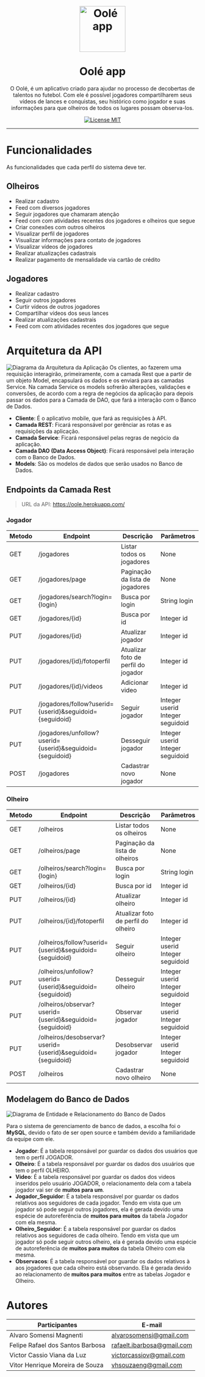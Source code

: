 <h1 align="center">
<br>
  <img src="https://user-images.githubusercontent.com/32422863/79405121-f102af00-7f69-11ea-8d34-8bab4eaed2b4.png" alt="Oolé app" width="120">
<br>
<br>
Oolé app
</h1>

<p align="center">O Oolé, é um aplicativo criado para ajudar no processo de decobertas de talentos no futebol. Com ele é possível jogadores compartilharem seus vídeos de lances e conquistas, seu histórico como jogador e suas informações para que olheiros de todos os lugares possam observa-los. </p>

<p align="center">
  <a href="https://opensource.org/licenses/MIT">
    <img src="https://img.shields.io/badge/License-MIT-blue.svg" alt="License MIT">
  </a>
</p>

<hr />

# Funcionalidades
As funcionalidades que cada perfil do sistema deve ter.
## Olheiros
- Realizar cadastro
- Feed com diversos jogadores
- Seguir jogadores que chamaram atenção
- Feed com com atividades recentes dos jogadores e olheiros que segue 
- Criar conexões com outros olheiros
- Visualizar perfil de jogadores
- Visualizar informações para contato de jogadores
- Visualizar vídeos de jogadores
- Realizar atualizações cadastrais
- Realizar pagamento de mensalidade via cartão de crédito
## Jogadores
- Realizar cadastro
- Seguir outros jogadores
- Curtir vídeos de outros jogadores
- Compartilhar vídeos dos seus lances
- Realizar atualizações cadastrais
- Feed com com atividades recentes dos jogadores que segue
# Arquitetura da API
![Diagrama da Arquitetura da Aplicação](https://github.com/VHMoreira/oole/blob/master/img/diagrams/arch_oole.png)
Os clientes, ao fazerem uma requisição interagirão, primeiramente, com a camada Rest que a partir de um objeto Model, encapsulará os dados e os enviará para as camadas Service. Na camada Service os models sofrerão alterações, validações e conversões, de acordo com a regra de negócios da aplicação para depois passar os dados para a Camada de DAO, que fará a interação com o Banco de Dados. 

- **Cliente**: É o aplicativo mobile, que fará as requisições à API.
- **Camada REST**: Ficará responsável por gerênciar as rotas e as requisições da aplicação.
- **Camada Service**: Ficará responsável pelas regras de negócio da aplicação.
- **Camada DAO (Data Access Object)**: Ficará responsável pela interação com o Banco de Dados.
- **Models**: São os modelos de dados que serão usados no Banco de Dados.

## Endpoints da Camada Rest

> URL da API: https://oole.herokuapp.com/

### Jogador

Metodo |Endpoint | Descrição | Parâmetros
-------|---------|-----------|-----------
GET|/jogadores| Listar todos os jogadores| None | 
GET|/jogadores/page| Paginação da lista de jogadores| None
GET|/jogadores/search?login={login}| Busca por login| String login
GET|/jogadores/{id}| Busca por id| Integer id
PUT|/jogadores/{id}| Atualizar jogador| Integer id
PUT|/jogadores/{id}/fotoperfil| Atualizar foto de perfil do jogador| Integer id
PUT|/jogadores/{id}/videos| Adicionar video| Integer id
PUT|/jogadores/follow?userid={userid}&seguidoid={seguidoid}| Seguir jogador| Integer userid <br/> Integer seguidoid 
PUT|/jogadores/unfollow?userid={userid}&seguidoid={seguidoid}| Desseguir jogador| Integer userid <br/> Integer seguidoid 
POST|/jogadores| Cadastrar novo jogador| None

### Olheiro

Metodo |Endpoint | Descrição | Parâmetros
-------|---------|-----------|-----------
GET|/olheiros| Listar todos os olheiros| None | 
GET|/olheiros/page| Paginação da lista de olheiros| None
GET|/olheiros/search?login={login}| Busca por login| String login
GET|/olheiros/{id}| Busca por id| Integer id
PUT|/olheiros/{id}| Atualizar olheiro| Integer id
PUT|/olheiros/{id}/fotoperfil| Atualizar foto de perfil do olheiro| Integer id
PUT|/olheiros/follow?userid={userid}&seguidoid={seguidoid}| Seguir olheiro| Integer userid <br/> Integer seguidoid 
PUT|/olheiros/unfollow?userid={userid}&seguidoid={seguidoid}| Desseguir olheiro| Integer userid <br/> Integer seguidoid 
PUT|/olheiros/observar?userid={userid}&seguidoid={seguidoid}| Observar jogador| Integer userid <br/> Integer seguidoid 
PUT|/olheiros/desobservar?userid={userid}&seguidoid={seguidoid}| Desobservar jogador| Integer userid <br/> Integer seguidoid 
POST|/olheiros| Cadastrar novo olheiro| None

## Modelagem do Banco de Dados
![Diagrama de Entidade e Relacionamento do Banco de Dados](https://github.com/VHMoreira/oole/blob/master/img/diagrams/oole-er.png)

  Para o sistema de gerenciamento de banco de dados, a escolha foi o **MySQL**, devido o fato de ser open source e também devido a familiaridade da equipe com ele.

- **Jogador**: É a tabela responsável por guardar os dados dos usuários que tem o perfil JOGADOR.
- **Olheiro**: É a tabela responsável por guardar os dados dos usuários que tem o perfil OLHEIRO. 
- **Video**: É a tabela responsável por guardar os dados dos videos inseridos pelo usuário JOGADOR, o relacionamento dela com a tabela jogador vai ser de **muitos para um**.
- **Jogador_Seguidor**: É a tabela responsável por guardar os dados relativos aos seguidores de cada jogador. Tendo em vista que um jogador só pode seguir outros jogadores, ela é gerada devido uma espécie de autoreferência de **muitos para muitos** da tabela Jogador com ela mesma.
- **Olheiro_Seguidor**: É a tabela responsável por guardar os dados relativos aos seguidores de cada olheiro. Tendo em vista que um jogador só pode seguir outros olheiro, ela é gerada devido uma espécie de autoreferência de **muitos para muitos** da tabela Olheiro com ela mesma.
- **Observacos**: É a tabela responsável por guardar os dados relativos à aos jogadores que cada olheiro está observando. Ela é gerada devido ao relacionamento de **muitos para muitos** entre as tabelas Jogador e Olheiro.
    
# Autores
Participantes | E-mail
--------------|-------
Alvaro Somensi Magnenti | alvarosomensi@gmail.com
Felipe Rafael dos Santos Barbosa | rafaelt.ibarbosa@gmail.com
Victor Cassio Viana da Luz | victorcassiov@gmail.com
Vitor Henrique Moreira de Souza | vhsouzaeng@gmail.com

